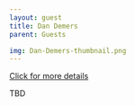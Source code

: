 ```yaml
---
layout: guest
title: Dan Demers
parent: Guests

img: Dan-Demers-thumbnail.png
---
```




<div class="badge-base LI-profile-badge" data-locale="en_US" data-size="medium" data-theme="light" data-type="VERTICAL" data-vanity="danieledemers" data-version="v1"><a class="badge-base__link LI-simple-link" href="https://www.linkedin.com/in/danieledemers?trk=profile-badge">Click for more details</a></div>


TBD
